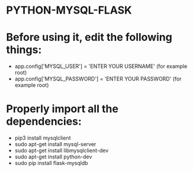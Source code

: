 # PYTHON-MYSQL-FLASK

# Before using it, edit the following things:

- app.config['MYSQL_USER'] = 'ENTER YOUR USERNAME' (for example root)	
- app.config['MYSQL_PASSWORD'] = 'ENTER YOUR PASSWORD' (for example root)

# Properly import all the dependencies:
- pip3 install mysqlclient
- sudo apt-get install mysql-server
- sudo apt-get install libmysqlclient-dev
- sudo apt-get install python-dev
- sudo pip install flask-mysqldb

